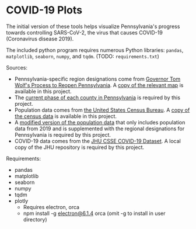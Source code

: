 # COVID-19 Plots

The initial version of these tools helps visualize Pennsylvania's progress towards controlling SARS-CoV-2, the virus that causes COVID-19 (Coronavirus disease 2019).

The included python program requires numerous Python libraries: `pandas`, `matplotlib`, `seaborn`, `numpy`, and `tqdm`. (TODO: `requirements.txt`)

Sources:
* Pennsylvania-specific region designations come from [Governor Tom Wolf's Process to Reopen Pennsylvania](https://www.governor.pa.gov/process-to-reopen-pennsylvania/). A [copy of the relevant map](resources/20200423-Bureau-Community-Health-Systems-Regional-Map-Opt.png) is available in this project.
* The [current phase of each county in Pennsylvania](phases.csv) is required by this project.
* Population data comes from [the United States Census Bureau](https://www.census.gov/data/datasets/time-series/demo/popest/2010s-counties-total.html). A [copy of the census data](resources/co-est2019-annres.xlsx) is available in this project. 
* A [modified version of the population data](resources/county-populations.csv) that only includes population data from 2019 and is supplemented with the regional designations for Pennsylvania is required by this project.
* COVID-19 data comes from the [JHU CSSE COVID-19 Dataset](https://github.com/CSSEGISandData/COVID-19). A local copy of the JHU repository is required by this project.


Requirements:
* pandas
* matplotlib
* seaborn
* numpy
* tqdm
* plotly
    * Requires electron, orca
    * npm install -g electron@6.1.4 orca  (omit -g to install in user directory)
